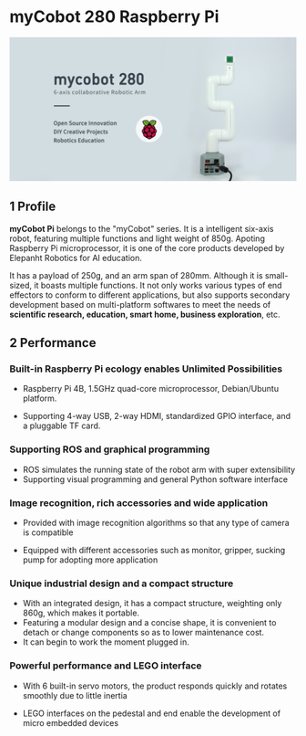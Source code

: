# myCobot 280 Raspberry Pi

![1-1](../../resourse/2-serialproduct/2.1-280/Pi/pi.jpg)

## 1 Profile

**myCobot Pi** belongs to the \"myCobot\" series. It is a intelligent six-axis robot, featuring multiple functions and light weight of 850g. Apoting Raspberry Pi microprocessor, it is one of the core products developed by Elepanht Robotics for AI education.

It has a payload of 250g, and an arm span of 280mm. Although it is small-sized, it boasts multiple functions. It not only works various types of end effectors to conform to different applications, but also supports secondary development based on multi-platform softwares to meet the needs of **scientific research, education, smart home, business exploration**, etc.

## 2 Performance

### Built-in Raspberry Pi ecology enables Unlimited Possibilities

-   Raspberry Pi 4B, 1.5GHz quad-core microprocessor, Debian/Ubuntu platform.
    
-   Supporting 4-way USB, 2-way HDMI, standardized GPIO interface, and a pluggable TF card.

### Supporting ROS and graphical programming

-   ROS simulates the running state of the robot arm with super extensibility
-   Supporting visual programming and general Python software interface

### Image recognition, rich accessories and wide application

-   Provided with image recognition algorithms so that any type of camera is compatible
    
-   Equipped with different accessories such as monitor, gripper, sucking pump for adopting more application

### Unique industrial design and a compact structure

-   With an integrated design, it has a compact structure, weighting only 860g, which makes it portable.
-   Featuring a modular design and a concise shape, it is convenient to detach or change components so as to lower maintenance cost.
-   It can begin to work the moment plugged in.

### Powerful performance and  LEGO interface

-   With 6 built-in servo motors, the product responds quickly and rotates smoothly due to little inertia
    
-   LEGO interfaces on the pedestal and end enable the development of micro embedded devices

